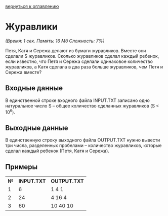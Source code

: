 <a href="/README.md">вернуться к оглавлению</a><br>

<h1>Журавлики</h1>
<i>(Время: 1&nbsp;сек. Память: 16 Мб&nbsp;Сложность: 7%)</i>

<p class=text>
Петя, Катя и Сережа делают из бумаги журавликов.  Вместе  они сделали  S журавликов. Сколько журавликов сделал каждый ребенок, если известно, что Петя и Сережа сделали одинаковое количество журавликов, а Катя сделала в два раза больше журавликов, чем Петя и Сережа вместе?
</p>

<h2>Входные данные</h2>

<p class=text>
В единственной строке входного файла INPUT.TXT записано одно натуральное число S – общее количество сделанных журавликов (S < 10<sup>6</sup>).
</p>

<h2>Выходные данные</h2>

<p class=text>
В единственную строку выходного файла OUTPUT.TXT нужно вывести три числа, разделенных пробелами – количество журавликов, которые сделал каждый ребенок (Петя, Катя и Сережа).
</p>

<h2>Примеры</h2>

<table>
<tr><th>№</th><th>INPUT.TXT</th><th>OUTPUT.TXT</th></tr>
<tr><td>1</td><td>6</td><td>1 4 1</td></tr>
<tr><td>2</td><td>24</td><td>4 16 4</td></tr>
<tr><td>3</td><td>60</td><td>10 40 10</td></tr>
</table>
